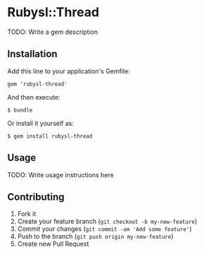 # Rubysl::Thread

TODO: Write a gem description

## Installation

Add this line to your application's Gemfile:

    gem 'rubysl-thread'

And then execute:

    $ bundle

Or install it yourself as:

    $ gem install rubysl-thread

## Usage

TODO: Write usage instructions here

## Contributing

1. Fork it
2. Create your feature branch (`git checkout -b my-new-feature`)
3. Commit your changes (`git commit -am 'Add some feature'`)
4. Push to the branch (`git push origin my-new-feature`)
5. Create new Pull Request
